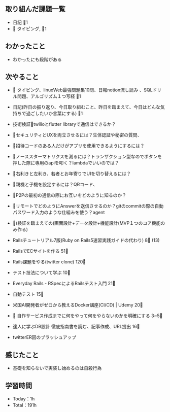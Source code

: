 
## 取り組んだ課題一覧

- 日記 :tomato:1
- :construction: タイピング, :tomato:1

## わかったこと

- わかったにも段階がある

## 次やること

- :construction: タイピング、linuxWeb最強問題集10問、日報notion流し読み 、SQLドリル問題、アルゴリズム１つ写経 :tomato:1
- 日記(昨日の振り返り、今日取り組むこと、昨日を踏まえて、今日はどんな気持ちで過ごしたいか言葉にする) :tomato:1

- 技術検証🚧twilioとflutter libraryで通信はできるか？
- 🚧セキュリティとUXを両立させるには？生体認証や秘密の質問、
- 🚧招待コードのある人だけがアプリを使用できるようにするには？
- 🚧ノーススターマトリクスを測るには？トランザクション型なのでボタンを押した際に専用のapiを叩く？lambdaでいいのでは？
- 🚧右利きと左利き、若者とお年寄りでUIを切り替えるには？
- 🚧親機と子機を設定するには？QRコード、
- 🚧P2Pの最初の通信の際にお互いをどのように知るのか？
- 🚧リモートでどのようにAnswerを送信させるのか？gitのcommitの際の自動パスワード入力のような仕組みを使う？agent
- 🚧(検証を踏まえての)画面設計+データ設計+機能設計(MVP１つのコア機能のみ作る)

- Railsチュートリアル7版(Ruby on Rails5速習実践ガイドの代わり) 8:tomato: (13)
- RailsでECサイトを作る 51:tomato:
- Rails課題をやる(twitter clone) 120:tomato:
- テスト技法について学ぶ 10:tomato:
- Everyday Rails - RSpecによるRailsテスト入門 21:tomato:
- 自動テスト 15:tomato:
- 米国AI開発者がゼロから教えるDocker講座(CI/CD) | Udemy 20:tomato:
- :compass: 自作サービス作成までに何をやって何をやらないのかを明確にする 3~5:tomato:

- 達人に学ぶDB設計 徹底指南書を読む、記事作成、URL提出 16:tomato:
- twitterER図のブラッシュアップ

## 感じたこと

- 基礎を知らないで実装し始めるのは自殺行為

## 学習時間

- Today：1h
- Total：191h
